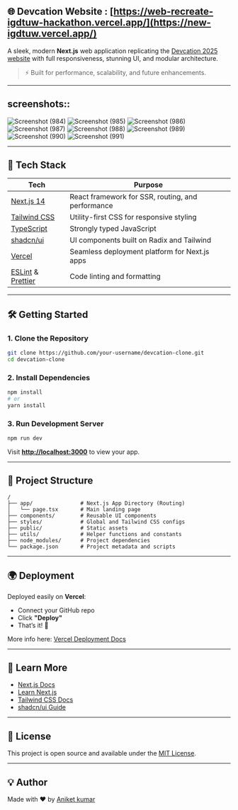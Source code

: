 
## 🌐 Devcation Website  : [https://web-recreate-igdtuw-hackathon.vercel.app/](https://new-igdtuw.vercel.app/)

A sleek, modern **Next.js** web application replicating the [Devcation 2025 website]([https://devcation-2025.vercel.app/](https://web-recreate-igdtuw-hackathon.vercel.app/)) with full responsiveness, stunning UI, and modular architecture.

> ⚡ Built for performance, scalability, and future enhancements.

---



## screenshots::

![Screenshot (984)](https://github.com/user-attachments/assets/aebe54f0-61f2-427b-820e-220ce543d14c)
![Screenshot (985)](https://github.com/user-attachments/assets/5f6bd549-2960-4ef5-bf24-71d6cc4f2d87)
![Screenshot (986)](https://github.com/user-attachments/assets/bcdc7595-af73-414e-bf90-764fa38d36c1)
![Screenshot (987)](https://github.com/user-attachments/assets/cbfa9603-7cd1-4a1d-ad80-9ca15853bee7)
![Screenshot (988)](https://github.com/user-attachments/assets/5d8d81ec-2177-4f74-8e0c-0ccc88fb8c20)
![Screenshot (989)](https://github.com/user-attachments/assets/b8261ab3-91ba-41fb-b157-0e349f81eab5)
![Screenshot (990)](https://github.com/user-attachments/assets/5c914648-3889-46c2-8bf9-5c9e1115becc)
![Screenshot (991)](https://github.com/user-attachments/assets/1e6fabc2-5e79-4276-8706-c2ce327ee3f3)


---


## 🚀 Tech Stack

| Tech              | Purpose                             |
|------------------|-------------------------------------|
| [Next.js 14](https://nextjs.org)         | React framework for SSR, routing, and performance |
| [Tailwind CSS](https://tailwindcss.com) | Utility-first CSS for responsive styling          |
| [TypeScript](https://www.typescriptlang.org/) | Strongly typed JavaScript                        |
| [shadcn/ui](https://ui.shadcn.com/)     | UI components built on Radix and Tailwind        |
| [Vercel](https://vercel.com)            | Seamless deployment platform for Next.js apps    |
| [ESLint](https://eslint.org/) & [Prettier](https://prettier.io/) | Code linting and formatting                    |

---


## 🛠️ Getting Started

### 1. Clone the Repository

```bash
git clone https://github.com/your-username/devcation-clone.git
cd devcation-clone
```

### 2. Install Dependencies

```bash
npm install
# or
yarn install
```

### 3. Run Development Server

```bash
npm run dev
```

Visit **[http://localhost:3000](http://localhost:3000)** to view your app.

---

## 📁 Project Structure

```
/
├── app/               # Next.js App Directory (Routing)
│   └── page.tsx       # Main landing page
├── components/        # Reusable UI components
├── styles/            # Global and Tailwind CSS configs
├── public/            # Static assets
├── utils/             # Helper functions and constants
├── node_modules/      # Project dependencies
└── package.json       # Project metadata and scripts
```

---

## 🌍 Deployment

Deployed easily on **Vercel**:

- Connect your GitHub repo
- Click **"Deploy"**
- That’s it! 🎉

More info here: [Vercel Deployment Docs]((https://web-recreate-igdtuw-hackathon.vercel.app/))

---

## 🧠 Learn More

- [Next.js Docs](https://nextjs.org/docs)
- [Learn Next.js](https://nextjs.org/learn)
- [Tailwind CSS Docs](https://tailwindcss.com/docs)
- [shadcn/ui Guide](https://ui.shadcn.com/docs)

---

## 📄 License

This project is open source and available under the [MIT License](LICENSE).

---

## 💡 Author

Made with ❤️ by [Aniket kumar](https://github.com/aniket866)
